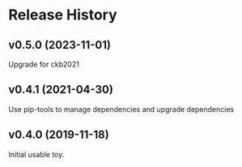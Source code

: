# Release History

## v0.5.0 (2023-11-01)

Upgrade for ckb2021

## v0.4.1 (2021-04-30)

Use pip-tools to manage dependencies and upgrade dependencies

## v0.4.0 (2019-11-18)

Initial usable toy.
